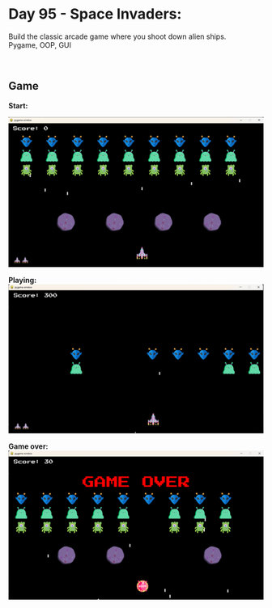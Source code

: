 <h1>Day 95 - Space Invaders:</h1>

<p>Build the classic arcade game where you shoot down alien ships.
<br/> Pygame, OOP, GUI </p>

  <br/>
  
<h2><b>Game</b><br/></h2>
<b>Start:</b><br/>

![image](https://github.com/fersa3/100-Days-of-code-Python/raw/main/screenshots/day95-SpaceInvaders/space_invaders.png)

<b>Playing:</b><br/>
![image](https://github.com/fersa3/100-Days-of-code-Python/raw/main/screenshots/day95-SpaceInvaders/space_invaders_game.png)

<b> Game over:</b><br/>
![image](https://github.com/fersa3/100-Days-of-code-Python/raw/main/screenshots/day95-SpaceInvaders/space_invaders_go.png)

